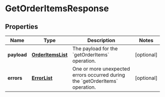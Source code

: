 
# GetOrderItemsResponse

## Properties
Name | Type | Description | Notes
------------ | ------------- | ------------- | -------------
**payload** | [**OrderItemsList**](OrderItemsList.md) | The payload for the &#x60;getOrderItems&#x60; operation. |  [optional]
**errors** | [**ErrorList**](ErrorList.md) | One or more unexpected errors occurred during the &#x60;getOrderItems&#x60; operation. |  [optional]



